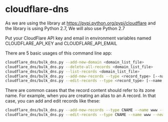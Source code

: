 # cloudflare-dns

As we are using the library at https://pypi.python.org/pypi/cloudflare and the library is using Python 2.7,
We will also use Python 2.7

Put your CloudFlare API key and email in environment variables named CLOUDFLARE_API_KEY and CLOUDFLARE_API_EMAIL

There are 5 basic usages of this command line app:

```bash
cloudflare_dns/bulk_dns.py --add-new-domain <domain_list_file>
cloudflare_dns/bulk_dns.py --delete-all-records <domain_list_file>
cloudflare_dns/bulk_dns.py --list-records <domain_list_file>
cloudflare_dns/bulk_dns.py --add-new-records --type <record_type> [--name <record_name>] --content <record_content> <domain_list_file>
cloudflare_dns/bulk_dns.py --edit-records --type <record_type> [--name <record_name>] [--old-content <old_content>] --new-content <new_content> <domain_list_file>
```

There are common cases that the record content should refer to its zone name. For example, when you are creating an alias to an A record.
In that case, you can add and edit records like these:

```bash
cloudflare_dns/bulk_dns.py --add-new-records --type CNAME --name www --content {{zone}} my_domains.txt 
cloudflare_dns/bulk_dns.py --edit-records --type CNAME --name www --new-content hello.{{zone}} my_domains.txt
```
